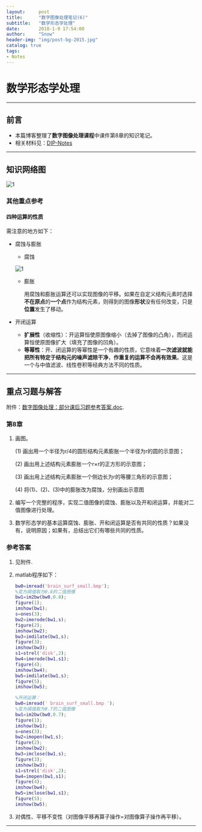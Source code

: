 ```yaml
---
layout:     post
title:      "数字图像处理笔记(6)"
subtitle:   "数学形态学处理"
date:       2018-1-9 17:54:00
author:     "Snow"
header-img: "img/post-bg-2015.jpg"
catalog: true
tags:
- Notes
---
```


# 数学形态学处理

---

## 前言

- 本篇博客整理了**数字图像处理课程**中课件第8章的知识笔记。
- 相关材料见：[DIP-Notes](https://github.com/RMSnow/DIP-Notes)

---

## 知识网络图

![1](http://img.my.csdn.net/uploads/201801/09/1515491611_6234.png)

### 其他重点参考

#### 四种运算的性质

需注意的地方如下：

- 腐蚀与膨胀

  - 腐蚀

  ![1](http://img.my.csdn.net/uploads/201801/09/1515491102_4078.png)

  - 膨胀

    用腐蚀和膨胀运算还可以实现图像的平移。如果在自定义结构元素时选择**不在原点**的**一个点**作为结构元素，则得到的图像**形状**没有任何改变，只是**位置**发生了移动。

- 开闭运算

  - **扩展性**（收缩性）：开运算恒使原图像缩小（去掉了图像的凸角），而闭运算恒使原图像扩大（填充了图像的凹角）。
  - **等幂性**：开、闭运算的等幂性是一个有趣的性质，它意味着**一次滤波就能把所有特定于结构元的噪声滤除干净**，**作重复的运算不会再有效果**。这是一个与中值滤波、线性卷积等经典方法不同的性质。

---

## 重点习题与解答

附件：[数字图像处理：部分课后习题参考答案.doc](https://github.com/RMSnow/DIP-Notes).

### 第8章

1. 画图。

   (1)  画出用一个半径为r/4的圆形结构元素膨胀一个半径为r的圆的示意图；

   (2) 画出用上述结构元素膨胀一个r×r的正方形的示意图；

   (3) 画出用上述结构元素膨胀一个侧边长为r的等腰三角形的示意图；

   (4) 将(1)、(2)、(3)中的膨胀改为腐蚀，分别画出示意图

2. 编写一个完整的程序，实现二值图像的腐蚀、膨胀以及开和闭运算，并能对二值图像进行处理。

3. 数学形态学的基本运算腐蚀、膨胀、开和闭运算是否有共同的性质？如果没有，说明原因；如果有，总结出它们有哪些共同的性质。

### 参考答案

1. 见附件.

2. matlab程序如下：

   ```matlab
   bw0=imread('brain_surf_small.bmp');
   %变为阈值取为0.8的二值图像
   bw1=im2bw(bw0,0.8);
   figure(1);
   imshow(bw1);
   s=ones(3);
   bw2=imerode(bw1,s);
   figure(2);
   imshow(bw2);
   bw3=imdilate(bw1,s);
   figure(3);
   imshow(bw3);
   s1=strel('disk',2);
   bw4=imerode(bw1,s1);
   figure(4);
   imshow(bw4);
   bw5=imdilate(bw1,s);
   figure(5);
   imshow(bw5);

   %开闭运算：
   bw0=imread(' brain_surf_small.bmp ');
   %变为阈值取为0.7的二值图像
   bw1=im2bw(bw0,0.7);
   figure(1);
   imshow(bw1);
   s=ones(3);
   bw2=imopen(bw1,s);
   figure(2);               
   imshow(bw2);
   bw3=imclose(bw1,s);
   figure(3);
   imshow(bw3);
   s1=strel('disk',2);
   bw4=imopen(bw1,s1);
   figure(4);
   imshow(bw4);
   bw5=imclose(bw1,s1);
   figure(5);
   imshow(bw5);
   ```

3. 对偶性、平移不变性（对图像平移再算子操作=对图像算子操作再平移）。

---




